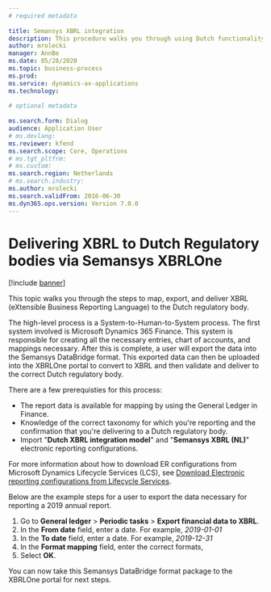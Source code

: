 ```yaml
--- 
# required metadata 
 
title: Semansys XBRL integration
description: This procedure walks you through using Dutch functionality to export financial data in the XML format. 
author: mrolecki
manager: AnnBe 
ms.date: 05/28/2020
ms.topic: business-process 
ms.prod:  
ms.service: dynamics-ax-applications 
ms.technology:  
 
# optional metadata 
 
ms.search.form: Dialog   
audience: Application User 
# ms.devlang:  
ms.reviewer: kfend
ms.search.scope: Core, Operations 
# ms.tgt_pltfrm:  
# ms.custom:  
ms.search.region: Netherlands
# ms.search.industry: 
ms.author: mrolecki
ms.search.validFrom: 2016-06-30 
ms.dyn365.ops.version: Version 7.0.0 
---
```


# Delivering XBRL to Dutch Regulatory bodies via Semansys XBRLOne

[!include [banner](../../includes/banner.md)]

This topic walks you through the steps to map, export, and deliver XBRL (eXtensible Business Reporting Language) to the Dutch regulatory body.  

The high-level process is a System-to-Human-to-System process. The first system involved is Microsoft Dynamics 365 Finance. This system is responsible for creating all the necessary entries, chart of accounts, and mappings necessary. After this is complete, a user will export the data into the Semansys DataBridge format. This exported data can then be uploaded into the XBRLOne portal to convert to XBRL and then validate and deliver to the correct Dutch regulatory body. 

There are a few prerequisties for this process:
- The report data is available for mapping by using the General Ledger in Finance.
- Knowledge of the correct taxonomy for which you're reporting and the confirmation that you're delivering to a Dutch regulatory body.
- Import "**Dutch XBRL integration model**" and "**Semansys XBRL (NL)**" electronic reporting configurations.

For more information about how to download ER configurations from Microsoft Dynamics Lifecycle Services (LCS), see [Download Electronic reporting configurations from Lifecycle Services](../../../dev-itpro/analytics/download-electronic-reporting-configuration-lcs.md).

Below are the example steps for a user to export the data necessary for reporting a 2019 annual report. 

1. Go to **General ledger** > **Periodic tasks** > **Export financial data to XBRL**.
2. In the **From date** field, enter a date. For example, *2019-01-01*  
3. In the **To date** field, enter a date. For example, *2019-12-31*  
4. In the **Format mapping** field, enter the correct formats,
5. Select **OK**.

You can now take this Semansys DataBridge format package to the XBRLOne portal for next steps.
